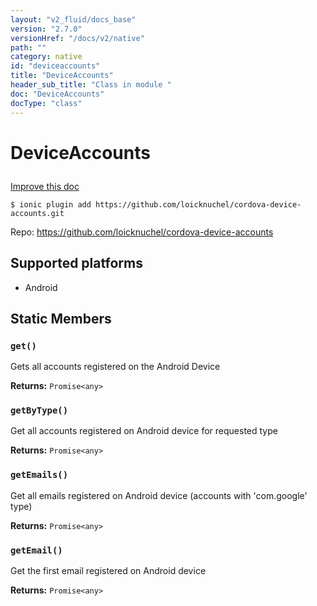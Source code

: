 ```yaml
---
layout: "v2_fluid/docs_base"
version: "2.7.0"
versionHref: "/docs/v2/native"
path: ""
category: native
id: "deviceaccounts"
title: "DeviceAccounts"
header_sub_title: "Class in module "
doc: "DeviceAccounts"
docType: "class"
---
```








<h1 class="api-title">
  
  DeviceAccounts
  

  

  </h1>

<a class="improve-v2-docs" href="http://github.com/driftyco/ionic-native/edit/master/src/plugins/deviceaccounts.ts#L0">
  Improve this doc
</a>



<!-- decorators -->





<pre><code>$ ionic plugin add https://github.com/loicknuchel/cordova-device-accounts.git</code></pre>
<p>Repo:
  <a href="https://github.com/loicknuchel/cordova-device-accounts">
    https://github.com/loicknuchel/cordova-device-accounts
  </a>
</p>

<!-- description -->



<!-- @platforms tag -->
<h2>Supported platforms</h2>

<ul>
  <li>Android</li>
</ul>

<!-- @platforms tag end -->


<!-- if doc.decorators -->

<!-- @usage tag -->


<!-- @property tags -->


<h2>Static Members</h2>

<div id="get"></div>
<h3><code>get()</code>
  
</h3>


Gets all accounts registered on the Android Device






<div class="return-value" markdown="1">
  <i class="icon ion-arrow-return-left"></i>
  <b>Returns:</b> 
<code>Promise&lt;any&gt;</code> 
</div>



<div id="getByType"></div>
<h3><code>getByType()</code>
  
</h3>


Get all accounts registered on Android device for requested type






<div class="return-value" markdown="1">
  <i class="icon ion-arrow-return-left"></i>
  <b>Returns:</b> 
<code>Promise&lt;any&gt;</code> 
</div>



<div id="getEmails"></div>
<h3><code>getEmails()</code>
  
</h3>


Get all emails registered on Android device (accounts with 'com.google' type)






<div class="return-value" markdown="1">
  <i class="icon ion-arrow-return-left"></i>
  <b>Returns:</b> 
<code>Promise&lt;any&gt;</code> 
</div>



<div id="getEmail"></div>
<h3><code>getEmail()</code>
  
</h3>


Get the first email registered on Android device






<div class="return-value" markdown="1">
  <i class="icon ion-arrow-return-left"></i>
  <b>Returns:</b> 
<code>Promise&lt;any&gt;</code> 
</div>




<!-- methods on the class -->



<!-- other classes -->

<!-- end other classes -->

<!-- interfaces -->

<!-- end interfaces -->

<!-- related link --><!-- end content block -->


<!-- end body block -->

